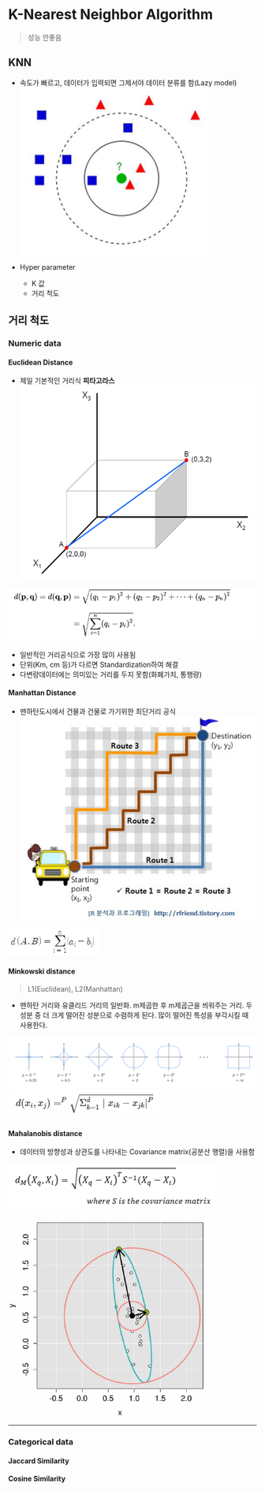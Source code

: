 # K-Nearest Neighbor Algorithm
> 성능 안좋음

## KNN
- 속도가 빠르고, 데이터가 입력되면 그제서야 데이터 분류를 함(Lazy model)  
![KNN](../../img/KNN_1.png)

- Hyper parameter
    - K 값
    - 거리 척도

## 거리 척도

### Numeric data

#### Euclidean Distance
- 제일 기본적인 거리식 **피타고라스**
![Euclidean Distance](../../img/KNN_4.png)

![Euclidean Distance](../../img/KNN_2.png)

- 일반적인 거리공식으로 가장 많이 사용됨
- 단위(Km, cm 등)가 다르면 Standardization하여 해결
- 다변량데이터에는 의미있는 거리를 두지 못함(화폐가치, 통행량)


#### Manhattan Distance
- 맨하탄도시에서 건물과 건물로 가기위한 최단거리 공식
![Manhattan Distance](../../img/KNN_3.png)

![Manhattan Distance](../../img/KNN_7.png)

#### Minkowski distance
> L1(Euclidean), L2(Manhattan)

- 맨하탄 거리와 유클리드 거리의 일반화. m제곱한 후 m제곱근을 씌워주는 거리. 두 성분 중 더 크게 떨어진 성분으로 수렴하게 된다. 많이 떨어진 특성을 부각시킬 때 사용한다.

![Minkowski Distance](../../img/KNN_9.png)
![Minkowski Distance](../../img/KNN_8.png)

#### Mahalanobis distance
- 데이터의 방향성과 상관도를 나타내는 Covariance matrix(공분산 행렬)을 사용함

![Mahalanobis distance](../../img/KNN_5.png)

![Mahalanobis distance](../../img/KNN_6.png)

---

### Categorical data

#### Jaccard Similarity

#### Cosine Similarity